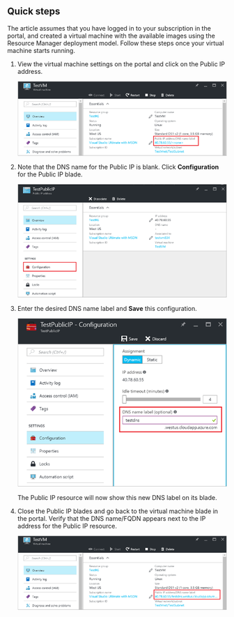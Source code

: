 ## Quick steps 

The article assumes that you have logged in to your subscription in the portal, and created a virtual machine with the available images using the Resource Manager deployment model. Follow these steps once your virtual machine starts running.

1.  View the virtual machine settings on the portal and click on the Public IP address.

    ![locate ip resource](./media/virtual-machines-common-portal-create-fqdn/locatePublicIP.PNG)

2.  Note that the DNS name for the Public IP is blank. Click **Configuration** for the Public IP blade.

    ![settings ip](./media/virtual-machines-common-portal-create-fqdn/settingsIP.PNG)

3.  Enter the desired DNS name label and **Save** this configuration.

    ![enter dns name label](./media/virtual-machines-common-portal-create-fqdn/dnsNameLabel.PNG)

    The Public IP resource will now show this new DNS label on its blade.

4.  Close the Public IP blades and go back to the virtual machine blade in the portal. Verify that the DNS name/FQDN appears next to the IP address for the Public IP resource.

    ![FQDN is created](./media/virtual-machines-common-portal-create-fqdn/fqdnCreated.PNG)